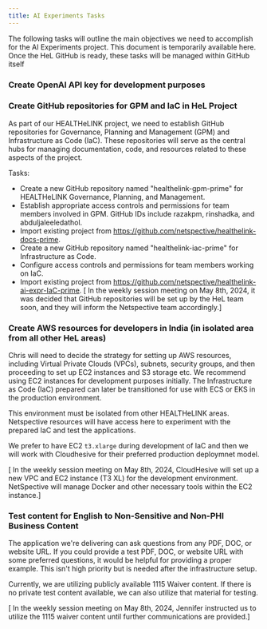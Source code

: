 ```yaml
---
title: AI Experiments Tasks
---
```


</div style="text-align: justify">

The following tasks will outline the main objectives we need to accomplish for the AI Experiments project. This document is temporarily available here. Once the HeL GitHub is ready, these tasks will be managed within GitHub itself
<br>

### Create OpenAI API key for development purposes

### Create GitHub repositories for GPM and IaC in HeL Project

As part of our HEALTHeLINK project, we need to establish GitHub repositories for Governance, Planning and Management (GPM) and Infrastructure as Code (IaC). These repositories will serve as the central hubs for managing documentation, code, and resources related to these aspects of the project.

Tasks:

- Create a new GitHub repository named "healthelink-gpm-prime" for HEALTHeLINK Governance, Planning, and Management.
- Establish appropriate access controls and permissions for team members involved in GPM. GitHub IDs include razakpm, rinshadka, and abduljaleeledathol.
- Import existing project from https://github.com/netspective/healthelink-docs-prime.
- Create a new GitHub repository named "healthelink-iac-prime" for Infrastructure as Code.
- Configure access controls and permissions for team members working on IaC.
- Import existing project from https://github.com/netspective/healthelink-ai-expr-IaC-prime.
  [ In the weekly session meeting on May 8th, 2024, it was decided that GitHub repositories will be set up by the HeL team soon, and they will inform the Netspective team accordingly.]

### Create AWS resources for developers in India (in isolated area from all other HeL areas)

Chris will need to decide the strategy for setting up AWS resources, including Virtual Private Clouds (VPCs), subnets, security groups, and then proceeding to set up EC2 instances and S3 storage etc. We recommend using EC2 instances for development purposes initially. The Infrastructure as Code (IaC) prepared can later be transitioned for use with ECS or EKS in the production environment.

This environment must be isolated from other HEALTHeLINK areas. Netspective resources will have access here to experiment with the prepared IaC and test the applications.

We prefer to have EC2 `t3.xlarge` during development of IaC and then we will work with Cloudhesive for their preferred production deploymnet model.

[ In the weekly session meeting on May 8th, 2024, CloudHesive will set up a new VPC and EC2 instance (T3 XL) for the development environment. NetSpective will manage Docker and other necessary tools within the EC2 instance.]

### Test content for English to Non-Sensitive and Non-PHI Business Content

The application we're delivering can ask questions from any PDF, DOC, or website URL. If you could provide a test PDF, DOC, or website URL with some preferred questions, it would be helpful for providing a proper example. This isn't high priority but is needed after the infrastructure setup.

Currently, we are utilizing publicly available 1115 Waiver content. If there is no private test content available, we can also utilize that material for testing.

[ In the weekly session meeting on May 8th, 2024, Jennifer instructed us to utilize the 1115 waiver content until further communications are provided.]

